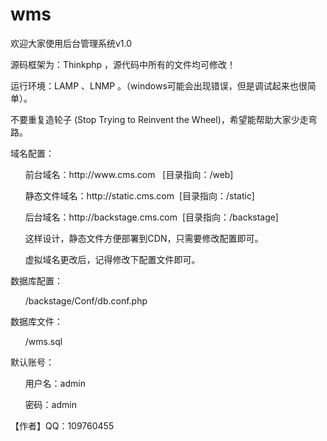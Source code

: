 # wms
<p>
              欢迎大家使用后台管理系统v1.0
          </p>
          <p>
              源码框架为：Thinkphp ，<span>源代码中所有的文件均可修改！</span>
          </p>
          <p>
              运行环境：LAMP 、LNMP 。（windows可能会出现错误，但是调试起来也很简单）。
          </p>
          <p>
              不要重复造轮子 (Stop Trying to Reinvent the Wheel)，希望能帮助大家少走弯路。
          </p>
          <p>
              域名配置：
          </p>
          <p>
              &nbsp;&nbsp;&nbsp;&nbsp;&nbsp; 前台域名：http://www.cms.com &nbsp; [目录指向：/web]
          </p>
          <p>
              &nbsp; &nbsp; &nbsp; 静态文件域名：http://static.cms.com &nbsp;[<span>目录指向：</span>/static]
          </p>
          <p>
              &nbsp; &nbsp; &nbsp; 后台域名：http://backstage.cms.com &nbsp;[<span>目录指向：</span>/backstage]
          </p>
          <p>
              &nbsp; &nbsp; &nbsp; 这样设计，静态文件方便部署到CDN，只需要修改配置即可。
          </p>
          <p>
              &nbsp; &nbsp; &nbsp; 虚拟域名更改后，记得修改下配置文件即可。
          </p>
          <p>
              数据库配置：
          </p>
          <p>
              &nbsp; &nbsp; &nbsp; /backstage/Conf/db.conf.php
          </p>
          <p>
              数据库文件：
          </p>
          <p>
              &nbsp; &nbsp; &nbsp; /wms.sql
          </p>
          <p>
              默认账号：
          </p>
          <p>
              &nbsp; &nbsp; &nbsp; 用户名：admin
          </p>
          <p>
              &nbsp; &nbsp; &nbsp; 密码：admin
          </p>
          <p>
              【作者】QQ：109760455
          </p>
